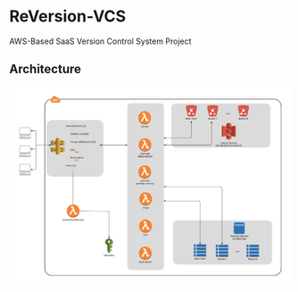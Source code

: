 # ReVersion-VCS
AWS-Based SaaS Version Control System Project

## Architecture
<img src="/Documentation/ReVersion_AWS_architecture_diagram.jpg" alt="AWS Architecture Diagram">
